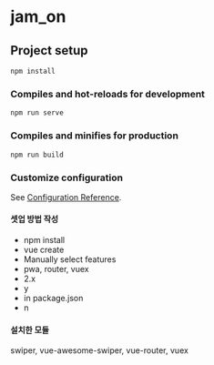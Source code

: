 # jam_on

## Project setup

```
npm install
```

### Compiles and hot-reloads for development

```
npm run serve
```

### Compiles and minifies for production

```
npm run build
```

### Customize configuration

See [Configuration Reference](https://cli.vuejs.org/config/).

#### 셋업 방법 작성

- npm install
- vue create
- Manually select features
- pwa, router, vuex
- 2.x
- y
- in package.json
- n

#### 설치한 모듈

swiper, vue-awesome-swiper, vue-router, vuex

